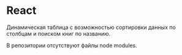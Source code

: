 # React

Динамическая таблица с возможностью сортировки данных по столбцам и поиском книг по названию.

В репозитории отсутствуют файлы node modules.
